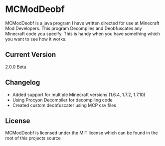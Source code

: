 MCModDeobf
==========
MCModDeobf is a java program I have written directed for use at Minecraft Mod Developers.
This program Decompiles and Deobfuscates any Minecraft code you specify.
This is handy when you have something which you want to see how it works.

Current Version
---------------
2.0.0 Beta

Changelog
---------
* Added support for multiple Minecraft versions (1.6.4, 1.7.2, 1.7.10)
* Using Procyon Decompiler for decompiling code
* Created custom deobfuscater using MCP csv files

License
-------
MCModDeobf is licensed under the MIT license which can be found in the root of this projects source